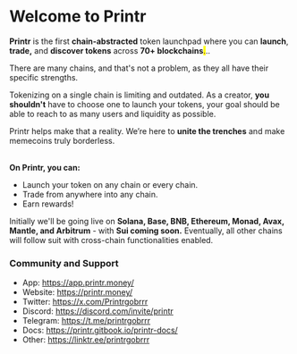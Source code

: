 # Welcome to Printr

**Printr** is the first **chain-abstracted** token launchpad where you can **launch**, **trade,** and **discover tokens** across **70+ blockchains**<mark style="color:purple;">.</mark>..

There are many chains, and that's not a problem, as they all have their specific strengths.&#x20;

Tokenizing on a single chain is limiting and outdated. As a creator, **you shouldn't** have to choose one to launch your tokens, your goal should be able to reach to as many users and liquidity as possible.&#x20;

Printr helps make that a reality. We’re here to **unite the trenches** and make memecoins truly borderless.

\
**On Printr, you can:**

* Launch your token on any chain or every chain.
* Trade from anywhere into any chain.
* Earn rewards!&#x20;

Initially we'll be going live on **Solana, Base, BNB, Ethereum, Monad, Avax, Mantle, and Arbitrum** - with **Sui coming soon.** Eventually, all other chains will follow suit with cross-chain functionalities enabled.

### Community and Support

* App: <https://app.printr.money/>
* Website: <https://printr.money/>
* Twitter: <https://x.com/Printrgobrrr>
* Discord: <https://discord.com/invite/printr>
* Telegram: <https://t.me/printrgobrrr>
* Docs: <https://printr.gitbook.io/printr-docs/>
* Other: <https://linktr.ee/printrgobrrr>
